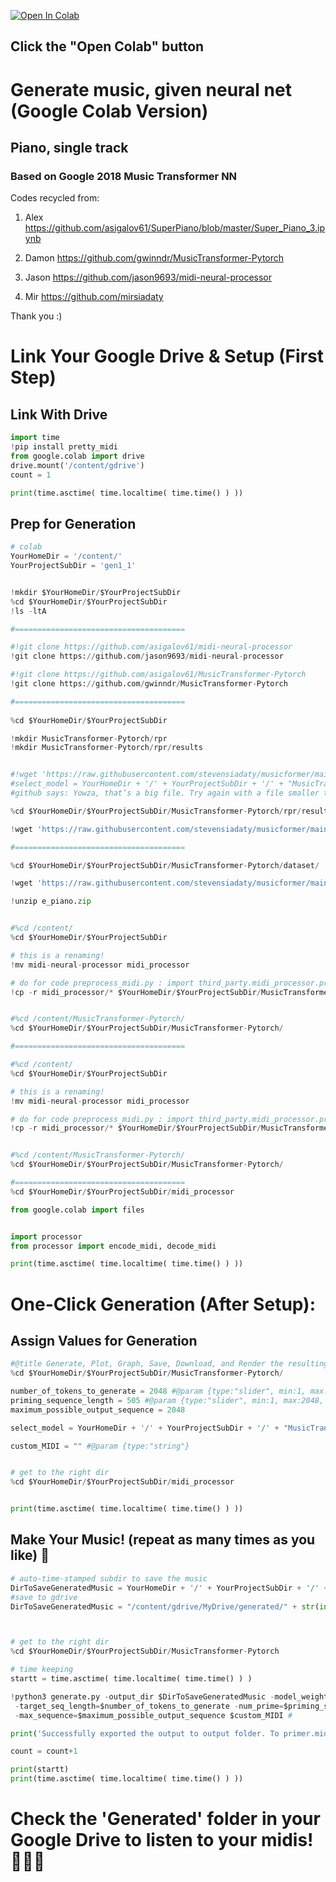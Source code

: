 <a href="https://colab.research.google.com/github/stevensiadaty/musicformer/blob/main/notebooks/ColabGenerateMusicWithAI.ipynb" target="_parent"><img src="https://colab.research.google.com/assets/colab-badge.svg" alt="Open In Colab"/></a>

## Click the "Open Colab" button
# Generate music, given neural net (Google Colab Version)
## Piano, single track
### Based on Google 2018 Music Transformer NN

Codes recycled from:

1) Alex https://github.com/asigalov61/SuperPiano/blob/master/Super_Piano_3.ipynb

2) Damon https://github.com/gwinndr/MusicTransformer-Pytorch

3) Jason https://github.com/jason9693/midi-neural-processor

4) Mir https://github.com/mirsiadaty

Thank you :)


# Link Your Google Drive & Setup (First Step)



## Link With Drive


```python
import time
!pip install pretty_midi
from google.colab import drive
drive.mount('/content/gdrive')
count = 1

print(time.asctime( time.localtime( time.time() ) ))
```




## Prep for Generation


```python
# colab
YourHomeDir = '/content/'
YourProjectSubDir = 'gen1_1'


!mkdir $YourHomeDir/$YourProjectSubDir
%cd $YourHomeDir/$YourProjectSubDir
!ls -ltA 

#======================================

#!git clone https://github.com/asigalov61/midi-neural-processor
!git clone https://github.com/jason9693/midi-neural-processor

#!git clone https://github.com/asigalov61/MusicTransformer-Pytorch
!git clone https://github.com/gwinndr/MusicTransformer-Pytorch

#======================================
    
%cd $YourHomeDir/$YourProjectSubDir

!mkdir MusicTransformer-Pytorch/rpr
!mkdir MusicTransformer-Pytorch/rpr/results


#!wget 'https://raw.githubusercontent.com/stevensiadaty/musicformer/main/SP3_20220830_0807.ipynb'
#select_model = YourHomeDir + '/' + YourProjectSubDir + '/' + "MusicTransformer-Pytorch/rpr/results/best_loss_weights.pickle" 
#github says: Yowza, that’s a big file. Try again with a file smaller than 25MB. 

%cd $YourHomeDir/$YourProjectSubDir/MusicTransformer-Pytorch/rpr/results/

!wget 'https://raw.githubusercontent.com/stevensiadaty/musicformer/main/best_loss_weights.pickle'    

#======================================

%cd $YourHomeDir/$YourProjectSubDir/MusicTransformer-Pytorch/dataset/

!wget 'https://raw.githubusercontent.com/stevensiadaty/musicformer/main/e_piano.zip'\

!unzip e_piano.zip


#%cd /content/
%cd $YourHomeDir/$YourProjectSubDir

# this is a renaming!
!mv midi-neural-processor midi_processor

# do for code preprocess_midi.py : import third_party.midi_processor.processor as midi_processor
!cp -r midi_processor/* $YourHomeDir/$YourProjectSubDir/MusicTransformer-Pytorch/third_party/midi_processor/


#%cd /content/MusicTransformer-Pytorch/
%cd $YourHomeDir/$YourProjectSubDir/MusicTransformer-Pytorch/

#======================================

#%cd /content/
%cd $YourHomeDir/$YourProjectSubDir

# this is a renaming!
!mv midi-neural-processor midi_processor

# do for code preprocess_midi.py : import third_party.midi_processor.processor as midi_processor
!cp -r midi_processor/* $YourHomeDir/$YourProjectSubDir/MusicTransformer-Pytorch/third_party/midi_processor/


#%cd /content/MusicTransformer-Pytorch/
%cd $YourHomeDir/$YourProjectSubDir/MusicTransformer-Pytorch/

#======================================
%cd $YourHomeDir/$YourProjectSubDir/midi_processor

from google.colab import files


import processor
from processor import encode_midi, decode_midi

print(time.asctime( time.localtime( time.time() ) ))
```



# One-Click Generation (After Setup): 


## Assign Values for Generation


```python
#@title Generate, Plot, Graph, Save, Download, and Render the resulting output
%cd $YourHomeDir/$YourProjectSubDir/MusicTransformer-Pytorch/

number_of_tokens_to_generate = 2048 #@param {type:"slider", min:1, max:2048, step:1}
priming_sequence_length = 505 #@param {type:"slider", min:1, max:2048, step:8}
maximum_possible_output_sequence = 2048

select_model = YourHomeDir + '/' + YourProjectSubDir + '/' + "MusicTransformer-Pytorch/rpr/results/best_loss_weights.pickle" 

custom_MIDI = "" #@param {type:"string"}


# get to the right dir
%cd $YourHomeDir/$YourProjectSubDir/midi_processor


print(time.asctime( time.localtime( time.time() ) ))
```

  

## Make Your Music! (repeat as many times as you like) 🎵


```python
# auto-time-stamped subdir to save the music
DirToSaveGeneratedMusic = YourHomeDir + '/' + YourProjectSubDir + '/' + "MusicTransformer-Pytorch/generated/" + str(int(time.time()))
#save to gdrive
DirToSaveGeneratedMusic = "/content/gdrive/MyDrive/generated/" + str(int(time.time()))



# get to the right dir
%cd $YourHomeDir/$YourProjectSubDir/MusicTransformer-Pytorch

# time keeping
startt = time.asctime( time.localtime( time.time() ) )

!python3 generate.py -output_dir $DirToSaveGeneratedMusic -model_weights=$select_model --rpr \
 -target_seq_length=$number_of_tokens_to_generate -num_prime=$priming_sequence_length \
 -max_sequence=$maximum_possible_output_sequence $custom_MIDI #

print('Successfully exported the output to output folder. To primer.mid and rand.mid')

count = count+1

print(startt)
print(time.asctime( time.localtime( time.time() ) ))
```

  

# Check the 'Generated' folder in your Google Drive to listen to your midis! 🎉🎉🎉
